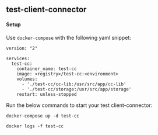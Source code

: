 test-client-connector
---

#### Setup

Use `docker-compose` with the following yaml snippet:

    version: "2"

    services:
      test-cc:
        container_name: test-cc
        image: <registry>/test-cc:<environment>
        volumes:
          - './test-cc/cc-lib:/usr/src/app/cc-lib'
          - './test-cc/storage:/usr/src/app/storage'
        restart: unless-stopped


Run the below commands to start your test client-connector:

`docker-compose up -d test-cc`

`docker logs -f test-cc`
